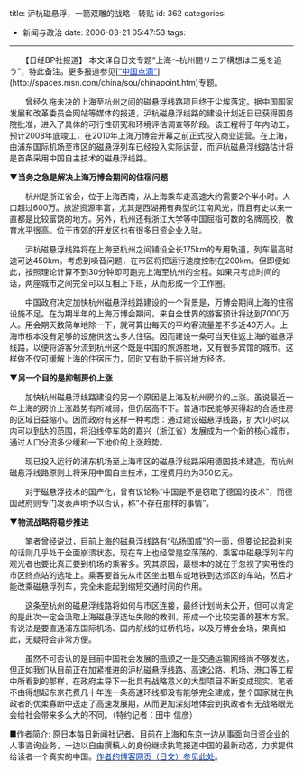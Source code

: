 title: 沪杭磁悬浮，一箭双雕的战略 - 转贴
id: 362
categories:
  - 新闻与政治
date: 2006-03-21 05:47:53
tags:
---

<div id="msgcns!9697D6160EFEBC17!626" class="bvMsg"><div>
<span>　　【日经BP社报道】 本文译自日文专题“上海～杭州間リニア構想は二兎を追う”，特此备注。更多报道参见[<u><font color="#0033cc">“中国点滴”</font></u>](http://spaces.msn.com/china/sou/chinapoint.htm)专题。 

　　曾经久拖未决的上海至杭州之间的磁悬浮线路项目终于尘埃落定。据中国国家发展和改革委员会网站等媒体的报道，沪杭磁悬浮线路的建设计划近日已获得国务院批准，进入了具体的可行性研究和环境评估调查等阶段。该工程将于年内动工，预计2008年底竣工，在2010年上海万博会开幕之前正式投入商业运营。在上海，由浦东国际机场至市区的磁悬浮列车已经投入实际运营，而沪杭磁悬浮线路估计将是首条采用中国自主技术的磁悬浮线路。 

**▼当务之急是解决上海万博会期间的住宿问题** 

　　杭州是浙江省会，位于上海西南，从上海乘车走高速大约需要2个半小时。人口超过600万。旅游资源丰富，尤其是西湖拥有典型的江南风光，而且有史以来一直都是比较富饶的地方。另外，杭州还有浙江大学等中国屈指可数的名牌高校，教育水平很高。位于市郊的开发区也有很多日资企业入驻。 

　　沪杭磁悬浮线路将在上海至杭州之间铺设全长175km的专用轨道，列车最高时速可达450km。考虑到噪音问题，在市区将把运行速度控制在200km。但即便如此，按照理论计算不到30分钟即可跑完上海至杭州的全程。如果只考虑时间的话，两座城市之间完全可以互相上下班，从而形成一个工作圈。 

　　中国政府决定加快杭州磁悬浮线路建设的一个背景是，万博会期间上海的住宿设施不足。在为期半年的上海万博会期间，来自全世界的游客预计将达到7000万人。用会期天数简单地除一下，就可算出每天的平均客流量差不多近40万人。上海市根本没有足够的设施供这么多人住宿。因而建设一条可当天往返上海的磁悬浮线路，以便将游客分流到杭州这个既是中国的旅游胜地，又有很多宾馆的城市。这样做不仅可缓解上海的住宿压力，同时又有助于振兴地方经济。 

**▼另一个目的是抑制房价上涨** 

　　加快杭州磁悬浮线路建设的另一个原因是上海及杭州房价的上涨。虽说最近一年上海的房价上涨趋势有所减弱，但仍居高不下。普通市民能够买得起的合适住房的区域日益缩小。因而政府有这样一种考虑：通过建设磁悬浮线路，扩大1小时以内可以到达的范围，将沿线停车站的嘉兴（浙江省）发展成为一个新的核心城市，通过人口分流多少缓和一下地价的上涨趋势。 

　　现已投入运行的浦东机场至上海市区的磁悬浮线路采用德国技术建造，而杭州磁悬浮线路原则上将采用中国自主技术，工程费用约为350亿元。 

　　对于磁悬浮技术的国产化，曾有议论称“中国是不是窃取了德国的技术”，而德国政府则专门发表声明予以否认，称“不存在那样的事情”。 

**▼物流战略将稳步推进** 

　　笔者曾经说过，目前上海的磁悬浮线路有“弘扬国威”的一面，但要论起盈利来的话则几乎处于全面崩溃状态。现在车上也经常是空荡荡的，乘客中磁悬浮列车的观光者也要比真正要到机场的乘客多。究其原因，最根本的就在于忽视了实用性的市区终点站的选址上。乘客要首先从市区坐出租车或地铁到达郊区的车站，然后才能改乘磁悬浮列车，完全未能起到缩短交通时间的作用。 

　　这条至杭州的磁悬浮线路将如何与市区连接，最终计划尚未公开，但可以肯定的是此次一定会汲取上海磁悬浮选址失败的教训，形成一个比较完善的基本方案。有说法是要直通浦东国际机场、国内航线的虹桥机场，以及万博会会场，果真如此，无疑将会非常方便。 

　　虽然不可否认的是目前中国社会发展的瓶颈之一是交通运输网络尚不够发达，但正如我们从目前正在加紧推进的沪杭磁悬浮线路、高速公路、机场、港口等工程中所看到的那样，在政府主导下一批具有战略意义的大型项目不断变成现实。笔者不由得想起东京花费几十年连一条高速环线都没有能够完全建成，整个国家就在执政者的优柔寡断中送走了高速发展期，从而更加深刻地体会到执政者有无战略眼光会给社会带来多么大的不同。（特约记者：田中 信彦） 

■作者简介: 原日本每日新闻社记者。目前在上海和东京一边从事面向日资企业的人事咨询业务，一边以自由撰稿人的身份继续执笔报道中国的最新动态，力求提供给读者一个真实的中国。[<font color="#003399">作者的博客网页（日文）参见此处</font>](http://chinahr.way-nifty.com/jinji/)。 </span></div></div>